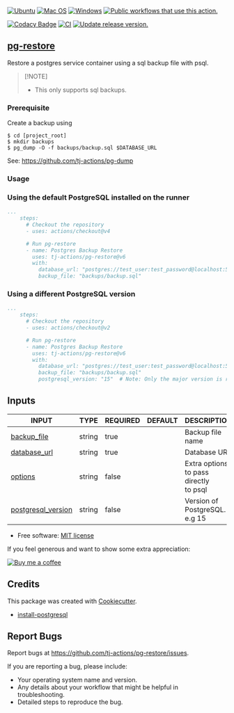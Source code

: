 [![Ubuntu](https://img.shields.io/badge/Ubuntu-E95420?style=for-the-badge\&logo=ubuntu\&logoColor=white)](https://docs.github.com/en/actions/reference/workflow-syntax-for-github-actions#jobsjob_idruns-on)
[![Mac OS](https://img.shields.io/badge/mac%20os-000000?style=for-the-badge\&logo=macos\&logoColor=F0F0F0)](https://docs.github.com/en/actions/reference/workflow-syntax-for-github-actions#jobsjob_idruns-on)
[![Windows](https://img.shields.io/badge/Windows-0078D6?style=for-the-badge\&logo=windows\&logoColor=white)](https://docs.github.com/en/actions/reference/workflow-syntax-for-github-actions#jobsjob_idruns-on)
[![Public workflows that use this action.](https://img.shields.io/endpoint?url=https%3A%2F%2Fused-by.vercel.app%2Fapi%2Fgithub-actions%2Fused-by%3Faction%3Dtj-actions%2Fpg-restore%26badge%3Dtrue\&style=for-the-badge)](https://github.com/search?o=desc\&q=tj-actions+pg-restore+path%3A.github%2Fworkflows+language%3AYAML\&s=\&type=Code)

[![Codacy Badge](https://api.codacy.com/project/badge/Grade/33d85868f9d3405d82656f3235bc505c)](https://app.codacy.com/gh/tj-actions/pg-restore?utm_source=github.com\&utm_medium=referral\&utm_content=tj-actions/pg-restore\&utm_campaign=Badge_Grade_Settings)
[![CI](https://github.com/tj-actions/pg-restore/actions/workflows/test.yml/badge.svg)](https://github.com/tj-actions/pg-restore/actions/workflows/test.yml)
[![Update release version.](https://github.com/tj-actions/pg-restore/actions/workflows/sync-release-version.yml/badge.svg)](https://github.com/tj-actions/pg-restore/actions/workflows/sync-release-version.yml)

## [pg-restore](https://www.postgresql.org/docs/current/app-pgrestore.html)

Restore a postgres service container using a sql backup file with psql.

> \[!NOTE]
>
> *   This only supports sql backups.

### Prerequisite

Create a backup using

```shell script
$ cd [project_root]
$ mkdir backups
$ pg_dump -O -f backups/backup.sql $DATABASE_URL
```

See: https://github.com/tj-actions/pg-dump

### Usage

### Using the default PostgreSQL installed on the runner

```yaml
...
    steps:
      # Checkout the repository
      - uses: actions/checkout@v4

      # Run pg-restore
      - name: Postgres Backup Restore
        uses: tj-actions/pg-restore@v6
        with:
          database_url: "postgres://test_user:test_password@localhost:5432/test_db"
          backup_file: "backups/backup.sql"
```

### Using a different PostgreSQL version

```yaml
...
    steps:
      # Checkout the repository
      - uses: actions/checkout@v2

      # Run pg-restore
      - name: Postgres Backup Restore
        uses: tj-actions/pg-restore@v6
        with:
          database_url: "postgres://test_user:test_password@localhost:5432/test_db"
          backup_file: "backups/backup.sql"
          postgresql_version: "15"  # Note: Only the major version is required e.g. 12, 14, 15
```

## Inputs

<!-- AUTO-DOC-INPUT:START - Do not remove or modify this section -->

|                                         INPUT                                          |  TYPE  | REQUIRED | DEFAULT |                 DESCRIPTION                 |
|----------------------------------------------------------------------------------------|--------|----------|---------|---------------------------------------------|
|           <a name="input_backup_file"></a>[backup\_file](#input_backup_file)            | string |   true   |         |              Backup file name               |
|          <a name="input_database_url"></a>[database\_url](#input_database_url)          | string |   true   |         |                Database URL                 |
|                 <a name="input_options"></a>[options](#input_options)                  | string |  false   |         | Extra options to pass directly <br>to psql  |
| <a name="input_postgresql_version"></a>[postgresql\_version](#input_postgresql_version) | string |  false   |         |        Version of PostgreSQL. e.g 15        |

<!-- AUTO-DOC-INPUT:END -->

*   Free software: [MIT license](LICENSE)

If you feel generous and want to show some extra appreciation:

[![Buy me a coffee][buymeacoffee-shield]][buymeacoffee]

[buymeacoffee]: https://www.buymeacoffee.com/jackton1

[buymeacoffee-shield]: https://www.buymeacoffee.com/assets/img/custom_images/orange_img.png

## Credits

This package was created with [Cookiecutter](https://github.com/cookiecutter/cookiecutter).

*   [install-postgresql](https://github.com/tj-actions/install-postgresql)

## Report Bugs

Report bugs at https://github.com/tj-actions/pg-restore/issues.

If you are reporting a bug, please include:

*   Your operating system name and version.
*   Any details about your workflow that might be helpful in troubleshooting.
*   Detailed steps to reproduce the bug.
